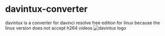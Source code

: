 # davintux-converter
davintux is a converter for davinci resolve free edition for linux because the linux version does not accept h264 videos
![davintux logo](/res/logo.png)
